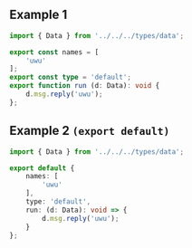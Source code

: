 ## Example 1
```ts
import { Data } from '../../../types/data';

export const names = [
	'uwu'
];
export const type = 'default';
export function run (d: Data): void {
	d.msg.reply('uwu');
};
```

## Example 2 `(export default)`
```ts
import { Data } from '../../../types/data';

export default {
	names: [
		'uwu'
	],
	type: 'default',
	run: (d: Data): void => {
		d.msg.reply('uwu');
	}
};
```